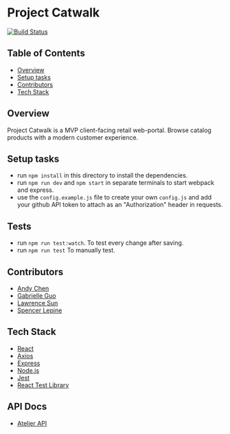 # Project Catwalk

[![Build Status](https://github.com/fec-bareminimum/project-catwalk/actions/workflows/main.yml/badge.svg?branch=master)](https://github.com/fec-bareminimum/project-catwalk/actions/workflows/main.yml)

## Table of Contents

- [Overview](#overview)
- [Setup tasks](#setup-tasks)
- [Contributors](#contributors)
- [Tech Stack](#tech-stack)

## Overview

Project Catwalk is a MVP client-facing retail web-portal. Browse catalog products with a modern customer experience.

## Setup tasks

- run `npm install` in this directory to install the dependencies.
- run `npm run dev` and `npm start` in separate terminals to start webpack and express.
- use the `config.example.js` file to create your own `config.js` and add your github API token to attach as an "Authorization" header in requests.

## Tests

- run `npm run test:watch`. To test every change after saving.
- run `npm run test` To manually test.

## Contributors

- [Andy Chen](https://github.com/andy-ch3n)
- [Gabrielle Guo](https://github.com/ggbbi)
- [Lawrence Sun](https://github.com/lawsun03)
- [Spencer Lepine](https://github.com/spencerlepine)

## Tech Stack

- [React](https://reactjs.org/)
- [Axios](https://www.npmjs.com/package/axios)
- [Express](https://expressjs.com/)
- [Node.js](https://nodejs.org/en/)
- [Jest](https://jestjs.io/)
- [React Test Library](https://testing-library.com/docs/react-testing-library/intro/)

## API Docs

- [Atelier API](https://gist.github.com/trentgoing/d69849d6c16b82d279ffc4ecd127f49f)
